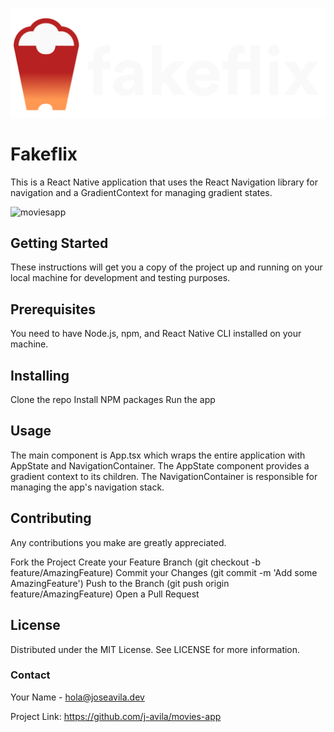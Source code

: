 ![fakeflix](./src/assets/fakeflix.svg)

# Fakeflix

This is a React Native application that uses the React Navigation library for navigation and a GradientContext for managing gradient states.

![moviesapp](https://github.com/j-avila/moviesApp/assets/1820321/417a8002-2dbb-45b8-a27f-86374c65e72d)


## Getting Started
These instructions will get you a copy of the project up and running on your local machine for development and testing purposes.

## Prerequisites
You need to have Node.js, npm, and React Native CLI installed on your machine.

## Installing
Clone the repo
Install NPM packages
Run the app

## Usage
The main component is App.tsx which wraps the entire application with AppState and NavigationContainer. The AppState component provides a gradient context to its children. The NavigationContainer is responsible for managing the app's navigation stack.

##  Contributing
Any contributions you make are greatly appreciated.

Fork the Project
Create your Feature Branch (git checkout -b feature/AmazingFeature)
Commit your Changes (git commit -m 'Add some AmazingFeature')
Push to the Branch (git push origin feature/AmazingFeature)
Open a Pull Request

## License
Distributed under the MIT License. See LICENSE for more information.

### Contact
Your Name - hola@joseavila.dev

Project Link: https://github.com/j-avila/movies-app
